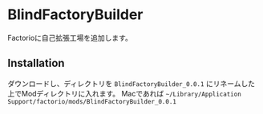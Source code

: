 # BlindFactoryBuilder

Factorioに自己拡張工場を追加します。

## Installation

ダウンロードし、ディレクトリを `BlindFactoryBuilder_0.0.1` にリネームした上でModディレクトリに入れます。
Macであれば `~/Library/Application Support/factorio/mods/BlindFactoryBuilder_0.0.1`

